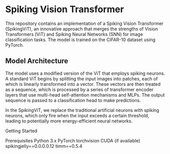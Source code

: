 # Spiking Vision Transformer

This repository contains an implementation of a Spiking Vision Transformer (SpikingViT), an innovative approach that merges the strengths of Vision Transformers (ViT) and Spiking Neural Networks (SNN) for image classification tasks. The model is trained on the CIFAR-10 dataset using PyTorch.

## Model Architecture

The model uses a modified version of the ViT that employs spiking neurons. A standard ViT begins by splitting the input images into patches, each of which is linearly transformed into a vector. These vectors are then treated as a sequence, which is processed by a series of transformer encoder layers that use multi-head self-attention mechanisms and MLPs. The output sequence is passed to a classification head to make predictions.

In the SpikingViT, we replace the traditional artificial neurons with spiking neurons, which only fire when the input exceeds a certain threshold, leading to potentially more energy-efficient neural networks.

Getting Started

Prerequisites
Python 3.x
PyTorch
torchvision
CUDA (if available)
spikingjelly==0.0.0.0.12
timm==0.5.4
